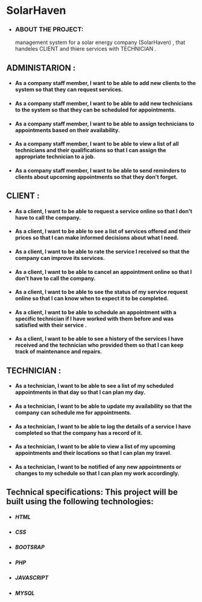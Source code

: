 # SolarHaven 

* ### ABOUT THE PROJECT:

  management system for a solar energy company (SolarHaven) , that handeles CLIENT and thiere services with TECHNICIAN .

 ## ADMINISTARION : 

* #### As a company staff member, I want to be able to add new clients to the system so that they can request services.
* #### As a company staff member, I want to be able to add new technicians to the system so that they can be scheduled for appointments.
* #### As a company staff member, I want to be able to assign technicians to appointments based on their availability.
* #### As a company staff member, I want to be able to view a list of all technicians and their qualifications so that I can assign the appropriate technician to a job.
* #### As a company staff member, I want to be able to send reminders to clients about upcoming appointments so that they don't forget.


 ## CLIENT :

 * #### As a client, I want to be able to request a service online so that I don't have to call the company.
* #### As a client, I want to be able to see a list of services offered and their prices so that I can make informed decisions about what I need.
* #### As a client, I want to be able to rate the service I received so that the company can improve its services.
* #### As a client, I want to be able to cancel an appointment online so that I don't have to call the company.
* #### As a client, I want to be able to see the status of my service request online so that I can know when to expect it to be completed.
* #### As a client, I want to be able to schedule an appointment with a specific technician if I have worked with them before and was satisfied with their service .
* #### As a client, I want to be able to see a history of the services I have received and the technician who provided them so that I can keep track of maintenance and repairs.


 ## TECHNICIAN : 
* #### As a technician, I want to be able to see a list of my scheduled appointments in that day so that I can plan my day.
* #### As a technician, I want to be able to update my availability so that the company can schedule me for appointments.
* #### As a technician, I want to be able to log the details of a service I have completed so that the company has a record of it.
* #### As a technician, I want to be able to view a list of my upcoming appointments and their locations so that I can plan my travel.
* #### As a technician, I want to be notified of any new appointments or changes to my schedule so that I can plan my work accordingly.  



 ## Technical specifications:  This project will be built using the following technologies:

* ##### HTML
* ##### CSS
* ##### BOOTSRAP
* ##### PHP
* ##### JAVASCRIPT
* ##### MYSQL

